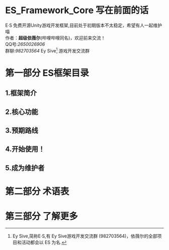 # ES_Framework_Core 写在前面的话
E·S 免费开源Unity游戏开发框架,目前处于初期版本不太稳定，希望有人一起维护喵  
作者：**超级依薇尔**(哔哩哔哩同名)，欢迎前来交流！  
QQ号:*2650026906*   
群聊:*982703564* Ey Sive[^EySive]  游戏开发交流群  

# 第一部分 ES框架目录
## 1.框架简介

## 2.核心功能

## 3.预期路线

## 4.开始使用！

## 5.成为维护者


# 第二部分 术语表
[^ES]: ES就是本框架的总命名空间，很多功能完成后类型接口名都可能以ES开头来做区分防止和其他内容冲突
[^托管器]: 托管器，原始接口为 IESHosting 就是能容纳模块，并且控制它的生命周期的类，而且托管器也可能是模块
[^模块] : 模块 ,原始接口为 IModule ,他是一系列可序列化类，可以执行功能并且具有严格

# 第三部分 了解更多

[^EySive]: Ey Sive,简称E·S,有 Ey Sive游戏开发交流群 (982703564)，依薇尔的全部项目和活动都会以 ES 为名.

